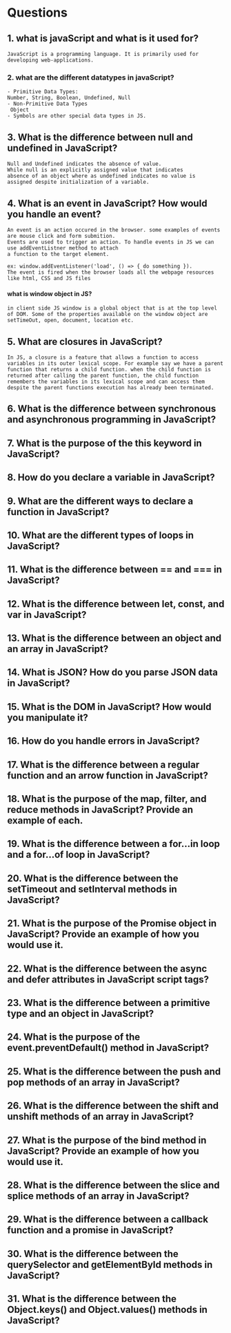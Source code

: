 # Questions

## 1. what is javaScript and what is it used for?

    JavaScript is a programming language. It is primarily used for developing web-applications.

### 2. what are the different datatypes in javaScript?

    - Primitive Data Types:
    Number, String, Boolean, Undefined, Null
    - Non-Primitive Data Types
     Object
    - Symbols are other special data types in JS.

## 3. What is the difference between null and undefined in JavaScript?

    Null and Undefined indicates the absence of value.
    While null is an explicitly assigned value that indicates
    absence of an object where as undefined indicates no value is
    assigned despite initialization of a variable.

## 4. What is an event in JavaScript? How would you handle an event?

    An event is an action occured in the browser. some examples of events are mouse click and form submition.
    Events are used to trigger an action. To handle events in JS we can use addEventListner method to attach
    a function to the target element.

    ex: window.addEventListener('load', () => { do something }).
    The event is fired when the browser loads all the webpage resources like html, CSS and JS files

#### what is window object in JS?

    in client side JS window is a global object that is at the top level of DOM. Some of the properties available on the window object are setTimeOut, open, document, location etc.

## 5. What are closures in JavaScript?

    In JS, a closure is a feature that allows a function to access variables in its outer lexical scope. For example say we have a parent function that returns a child function. when the child function is returned after calling the parent function, the child function remembers the variables in its lexical scope and can access them despite the parent functions execution has already been terminated.

## 6. What is the difference between synchronous and asynchronous programming in JavaScript?

## 7. What is the purpose of the this keyword in JavaScript?

## 8. How do you declare a variable in JavaScript?

## 9. What are the different ways to declare a function in JavaScript?

## 10. What are the different types of loops in JavaScript?

## 11. What is the difference between == and === in JavaScript?

## 12. What is the difference between let, const, and var in JavaScript?

## 13. What is the difference between an object and an array in JavaScript?

## 14. What is JSON? How do you parse JSON data in JavaScript?

## 15. What is the DOM in JavaScript? How would you manipulate it?

## 16. How do you handle errors in JavaScript?

## 17. What is the difference between a regular function and an arrow function in JavaScript?

## 18. What is the purpose of the map, filter, and reduce methods in JavaScript? Provide an example of each.

## 19. What is the difference between a for...in loop and a for...of loop in JavaScript?

## 20. What is the difference between the setTimeout and setInterval methods in JavaScript?

## 21. What is the purpose of the Promise object in JavaScript? Provide an example of how you would use it.

## 22. What is the difference between the async and defer attributes in JavaScript script tags?

## 23. What is the difference between a primitive type and an object in JavaScript?

## 24. What is the purpose of the event.preventDefault() method in JavaScript?

## 25. What is the difference between the push and pop methods of an array in JavaScript?

## 26. What is the difference between the shift and unshift methods of an array in JavaScript?

## 27. What is the purpose of the bind method in JavaScript? Provide an example of how you would use it.

## 28. What is the difference between the slice and splice methods of an array in JavaScript?

## 29. What is the difference between a callback function and a promise in JavaScript?

## 30. What is the difference between the querySelector and getElementById methods in JavaScript?

## 31. What is the difference between the Object.keys() and Object.values() methods in JavaScript?
